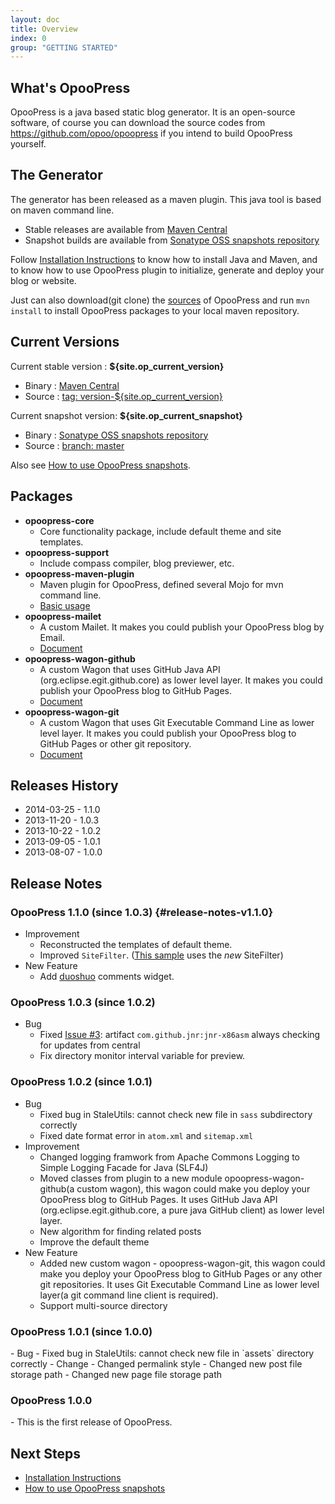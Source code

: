```yaml
---
layout: doc
title: Overview
index: 0
group: "GETTING STARTED"
---
```


## What's OpooPress

OpooPress is a java based static blog generator. It is an open-source software, of course you can download the source codes from <https://github.com/opoo/opoopress> if you intend to build OpooPress yourself. 


## The Generator

The generator has been released as a maven plugin. This java tool is based on maven command line. 
- Stable releases are available from [Maven Central][mc]
- Snapshot builds are available from [Sonatype OSS snapshots repository][oss]

Follow [Installation Instructions](../docs/installation/) to know how to install Java and Maven, and to know how to use OpooPress plugin to initialize, generate and deploy your blog or website.

Just can also download(git clone) the [sources](https://github.com/opoo/opoopress) of OpooPress and run `mvn install` to install OpooPress packages to your local maven repository.

## Current Versions

Current stable version : **${site.op_current_version}**
- Binary : [Maven Central][mc]
- Source : [tag: version-${site.op_current_version}](https://github.com/opoo/opoopress/releases/tag/opoopress-parent-1.1.0)

Current snapshot version: **${site.op_current_snapshot}**
- Binary : [Sonatype OSS snapshots repository][oss]
- Source : [branch: master](https://github.com/opoo/opoopress)

<div class="note info">
  <p>Also see <a href="../faqs/how-to-use-opoopress-snapshots/">How to use OpooPress snapshots</a>.</p>
</div>

## Packages
- **opoopress-core**
	- Core functionality package, include default theme and site templates.
- **opoopress-support**
	- Include compass compiler, blog previewer, etc.
- **opoopress-maven-plugin**
	- Maven plugin for OpooPress, defined several Mojo for mvn command line.
	- [Basic usage](../docs/usage/)
- **opoopress-mailet**
	- A custom Mailet. It makes you could publish your OpooPress blog by Email.
	- [Document](../docs/mailet/)
- **opoopress-wagon-github**
	- A custom Wagon that uses GitHub Java API (org.eclipse.egit.github.core) as lower level layer. It makes you could publish your OpooPress blog to GitHub Pages.
	- [Document](../docs/github-pages/#opoopress-wagon-github)
- **opoopress-wagon-git**
	- A custom Wagon that uses Git Executable Command Line as lower level layer. It makes you could publish your OpooPress blog to GitHub Pages or other git repository.
	- [Document](../docs/github-pages/#opoopress-wagon-git)

## Releases History
* 2014-03-25 - 1.1.0
* 2013-11-20 - 1.0.3
* 2013-10-22 - 1.0.2 
* 2013-09-05 - 1.0.1 
* 2013-08-07 - 1.0.0


## Release Notes

### OpooPress 1.1.0 (since 1.0.3) {#release-notes-v1.1.0}
- Improvement
	- Reconstructed the templates of default theme.
	- Improved `SiteFilter`. ([This sample](https://github.com/opoo/opoo.org/blob/master/src/main/java/org/opoo/website/plugin/ImgFinder.java) uses the *new* SiteFilter)
- New Feature
	- Add [duoshuo](http://duoshuo.com/) comments widget.


<h3 id="release-notes-v1.0.3">OpooPress 1.0.3 (since 1.0.2)</h3>

- Bug
	- Fixed [Issue #3](https://github.com/opoo/opoopress/issues/3): artifact `com.github.jnr:jnr-x86asm` always checking for updates from central
	- Fix directory monitor interval variable for preview.

<h3 id="release-notes-v1.0.2">OpooPress 1.0.2 (since 1.0.1)</h3>

- Bug
	- Fixed bug in StaleUtils: cannot check new file in `sass` subdirectory correctly
	- Fixed date format error in `atom.xml` and `sitemap.xml`
- Improvement
	- Changed logging framwork from Apache Commons Logging to Simple Logging Facade for Java (SLF4J)
	- Moved classes from plugin to a new module opoopress-wagon-github(a custom wagon), this wagon could make you deploy your OpooPress blog to GitHub Pages. It uses GitHub Java API (org.eclipse.egit.github.core, a pure java GitHub client) as lower level layer.
	- New algorithm for finding related posts
	- Improve the default theme
- New Feature
	- Added new custom wagon - opoopress-wagon-git, this wagon could make you deploy your OpooPress blog to GitHub Pages or any other git repositories. It uses Git Executable Command Line as lower level layer(a git command line client is required).
	- Support multi-source directory

<h3 id="release-notes-v1.0.1"> OpooPress 1.0.1 (since 1.0.0)</h3>
- Bug
	- Fixed bug in StaleUtils: cannot check new file in `assets` directory correctly
- Change
	- Changed permalink style
	- Changed new post file storage path
	- Changed new page file storage path

<h3 id="release-notes-v1.0.0"> OpooPress 1.0.0</h3>
- This is the first release of OpooPress.


## Next Steps
- [Installation Instructions](../docs/installation/)
- [How to use OpooPress snapshots](../faqs/how-to-use-opoopress-snapshots/)

[mc]: http://search.maven.org/#search%7Cga%7C1%7Corg.opoo.press "OpooPress from Maven Central"
[oss]: https://oss.sonatype.org/index.html#nexus-search;quick~org.opoo.press "OpooPress snapshots from Sonatype OSS snapshots repository"
[oss103]: https://oss.sonatype.org/content/repositories/snapshots/org/opoo/press/maven/plugins/opoopress-maven-plugin/1.0.3-SNAPSHOT/ "OpooPress 1.0.3-SNAPSHOT from Sonatype OSS snapshots repository"
